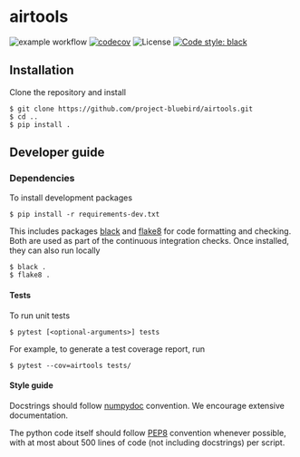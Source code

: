 # airtools

![example workflow](https://github.com/project-bluebird/airtools/actions/workflows/unit-tests.yml/badge.svg)
[![codecov](https://codecov.io/gh/project-bluebird/airtools/branch/main/graph/badge.svg?token=58uMq5hbNt)](https://codecov.io/gh/project-bluebird/airtools)
![License](https://img.shields.io/github/license/project-bluebird/airtools)
[![Code style: black](https://img.shields.io/badge/code%20style-black-000000.svg)](https://github.com/psf/black)

## Installation

Clone the repository and install

```{bash}
$ git clone https://github.com/project-bluebird/airtools.git
$ cd ..
$ pip install .
```

## Developer guide

### Dependencies

To install development packages

```{bash}
$ pip install -r requirements-dev.txt
```

This includes packages [black](https://black.readthedocs.io/en/stable/) and [flake8](https://flake8.pycqa.org/en/latest/) for code formatting and checking. Both are used as part of the continuous integration checks. Once installed, they can also run locally

```{bash}
$ black .
$ flake8 .
```

#### Tests

To run unit tests

```{bash}
$ pytest [<optional-arguments>] tests
```

For example, to generate a test coverage report, run

```{bash}
$ pytest --cov=airtools tests/
```

#### Style guide

Docstrings should follow [numpydoc](https://numpydoc.readthedocs.io/en/latest/format.html) convention.
We encourage extensive documentation.

The python code itself should follow [PEP8](https://www.python.org/dev/peps/pep-0008/) convention whenever possible, with at most about 500 lines of code (not including docstrings) per script.
